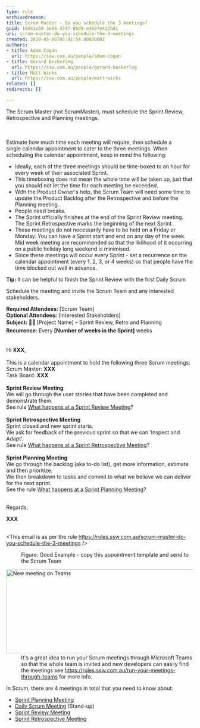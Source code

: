 ```yaml
---
type: rule
archivedreason: 
title: Scrum Master - Do you schedule the 3 meetings?
guid: 19441e59-3e96-4747-8bd9-e4607e422b81
uri: scrum-master-do-you-schedule-the-3-meetings
created: 2010-05-06T05:41:54.0000000Z
authors:
- title: Adam Cogan
  url: https://ssw.com.au/people/adam-cogan
- title: Gerard Beckerleg
  url: https://ssw.com.au/people/gerard-beckerleg
- title: Matt Wicks
  url: https://ssw.com.au/people/matt-wicks
related: []
redirects: []

---
```



​​​​​The&#160;Scrum Master (not ScrumMaster), must schedule&#160;the Sprint Review, Retrospective and Planning&#160;meetings.<br>
<br><excerpt class='endintro'></excerpt><br>
<p>Estimate how much time each meeting will require,&#160;then schedule a single&#160;calendar appointment to cater to the three meetings.&#160;When scheduling the calendar appointment, keep in mind the following&#58;</p><ul><li>Ideally, each of the three&#160;meetings should&#160;be time-boxed to an hour for every week of their associated Sprint.</li><li>This timeboxing does not mean the whole time will be taken up, just that you should not let the time for each meeting be exceeded.</li><li>With the Product Owner's help, the Scrum Team&#160;will need some time to update the Product Backlog after the Retrospective and before the Planning&#160;meeting.</li><li>People need breaks.</li><li>The Sprint officially finishes at the end of the Sprint Review meeting. The Sprint Retrospective marks the beginning of the next Sprint.</li><li>These meetings do not necessarily have to be held on a Friday or Monday. You can have a Sprint start and end on any day of the week.​<br>Mid week meeting are recommended so that the liklihood of it occurring on a public holiday long weekend is minimised.<br></li><li>Since these meetings will occur every Sprint - set a recurrence&#160;on the calendar appointment&#160;(every 1, 2, 3, or 4 weeks)​&#160;so that people have the time blocked out well in advance.<br></li></ul><p class="ssw15-rteElement-P"> 
   <b>Tip&#58;&#160;</b>It can&#160;be helpful to finish the Sprint Review with the first Daily Scrum​</p><p>Schedule the meeting and invite the Scrum Team and any interested stakeholders.</p><div><div class="ms-rteCustom-GreyBox"><p> 
         <strong>Required Attendees&#58;&#160;</strong>[Scrum Team] 
         <br>
         <strong>Optional Attendees&#58;</strong> [Interested Stakeholders]<br><strong style="line-height&#58;1.6;">Subject&#58;&#160;&#127939;‍♂️&#160;</strong><span style="line-height&#58;1.6;">[Project Name] – Sprint Review, Retro and Planning<br><b>Recurrence</b>&#58;&#160;Every <b>[Number of weeks in the Sprint]</b> weeks<br></span><span style="color&#58;#333333;">​​​​​</span></p><p> 
         <strong></strong></p><p>Hi 
         <strong>XXX</strong>,<br>&#160;<br>This is a calendar appointment&#160;to hold the following three&#160;Scrum&#160;meetings&#58;<br>Scrum Master&#58;&#160;<b>XXX​</b><br>Task Board&#58; 
         <strong>XXX</strong>​<br>&#160;<br><strong>Sprint Review Meeting</strong><br>We will go through the user stories that have been completed and demonstrate them.<br>See rule&#160;<a href="/_layouts/15/FIXUPREDIRECT.ASPX?WebId=3dfc0e07-e23a-4cbb-aac2-e778b71166a2&amp;TermSetId=07da3ddf-0924-4cd2-a6d4-a4809ae20160&amp;TermId=ce7cba56-e7a2-42c9-bdca-2445cf8f820b">What happens at a Sprint Review Meeting</a>?&#160;<br>&#160;<br><strong>Sprint Retrospective Meeting</strong><br>Sprint closed and new sprint starts.<br>We ask for feedback of the previous sprint so that we can ‘Inspect and Adapt’.<br>See rule&#160;<a href="/_layouts/15/FIXUPREDIRECT.ASPX?WebId=3dfc0e07-e23a-4cbb-aac2-e778b71166a2&amp;TermSetId=07da3ddf-0924-4cd2-a6d4-a4809ae20160&amp;TermId=4f02d28d-5375-4530-abcb-0b541683bcbc">What happens at a Sprint Retrospective Meeting</a>?&#160;<br>&#160;<br><strong>Sprint Planning Meeting</strong><br>We go through the backlog (aka to-do list), get more information, estimate and then prioritize.&#160;<br>We then breakdown to tasks and commit to what we believe we can deliver for the next sprint.<br>See the&#160;rule&#160;<a href="/_layouts/15/FIXUPREDIRECT.ASPX?WebId=3dfc0e07-e23a-4cbb-aac2-e778b71166a2&amp;TermSetId=07da3ddf-0924-4cd2-a6d4-a4809ae20160&amp;TermId=ba8d0048-f440-42a6-90c0-8f79f0973d10">What happens at a Sprint Planning Meeting</a>?<br><br></p><p>Regards,</p><p>
         <b>XXX</b><br></p><p>
         <br>&lt;This email is as per the rule&#160;<a href="/_layouts/15/FIXUPREDIRECT.ASPX?WebId=3dfc0e07-e23a-4cbb-aac2-e778b71166a2&amp;TermSetId=07da3ddf-0924-4cd2-a6d4-a4809ae20160&amp;TermId=c7aaccf3-506d-46a2-8eb2-813d611ec008">https&#58;//rules.ssw.com.au/scrum-master-do-you-schedule-the-3-meetings</a> /&gt;​<br></p></div><dd class="ssw15-rteElement-FigureGood"> Figure&#58; Good Example -&#160;copy this appointment template and send to ​the Scrum Team​<br></dd>

   <dl class="goodImage"><dt>
         <img src="/PublishingImages/Screen%20Shot%202020-04-06%20at%204.15.50%20PM.png" alt="New meeting on Teams" style="width&#58;750px;height&#58;225px;" />​​<br></dt><dd>​It's a great idea to run your Scrum meetings through Microsoft Teams so that the whole team is invited and new developers can easily find the meetings see&#160;<a href="/_layouts/15/FIXUPREDIRECT.ASPX?WebId=3dfc0e07-e23a-4cbb-aac2-e778b71166a2&amp;TermSetId=07da3ddf-0924-4cd2-a6d4-a4809ae20160&amp;TermId=91a6a999-29d4-4903-8b7a-16fddd976d65">https&#58;//rules.ssw.com.au/run-your-meetings-through-teams​</a>&#160;for more info.</dd></dl></div><div class="ms-rteCustom-GreyBox">In Scrum, there are 4 meetings in total that you need to know about&#58;&#160; 
   <ul><li>
         <a href="/Pages/SprintPlanningMeeting.aspx" title="Sprint Planning Meeting" target="_blank">Sprint Planning Meeting​</a></li><li>
         <a href="/Pages/DailyScrumUpdateTasks.aspx" title="Daily Scrum Meeting" target="_blank">Daily Scrum Meeting​</a> (Stand-up​​​​)</li><li>
         <a title="Sprint Review Meeting" href="/Pages/SprintReviewMeeting.aspx" shape="rect" target="_blank">Sprint Review Meeting</a></li><li>
         <a title="Sprint Retrospective Meeting" href="/Pages/RetrospectiveMeeting.aspx" shape="rect" target="_blank">Sprint Retrospective Meeting</a>​<br></li></ul></div>


